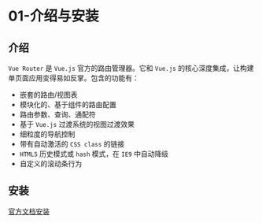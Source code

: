 # 01-介绍与安装

## 介绍

`Vue Router` 是 `Vue.js` 官方的路由管理器。它和 `Vue.js` 的核心深度集成，让构建单页面应用变得易如反掌。包含的功能有：

- 嵌套的路由/视图表
- 模块化的、基于组件的路由配置
- 路由参数、查询、通配符
- 基于 `Vue.js` 过渡系统的视图过渡效果
- 细粒度的导航控制
- 带有自动激活的 `CSS class` 的链接
- `HTML5` 历史模式或 `hash` 模式，在 `IE9` 中自动降级
- 自定义的滚动条行为

## 安装

[官方文档安装](https://router.vuejs.org/zh/installation.html)